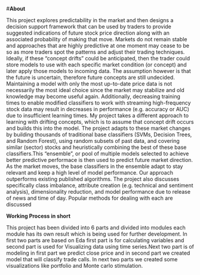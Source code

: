 #**About** 

This project explores predictability in the market and then designs a decision support framework that can be used by traders 
to provide suggested indications of future stock price direction along with an associated probability of making that move.
Markets do not remain stable and approaches that are highly predictive at one moment may cease to be so as more traders 
spot the patterns and adjust their trading techniques. Ideally, if these “concept drifts” could be anticipated, then the trader
could store models to use with each specific market condition (or concept) and later apply those models to incoming data. 
The assumption however is that the future is uncertain, therefore future concepts are still undecided.
Maintaining a model with only the most up-to-date price data is not necessarily the most ideal choice since the market may stabilize and old knowledge may become useful again. Additionally, decreasing training times to enable modified classifiers to work with streaming high-frequency stock data may result in decreases in performance (e.g. accuracy or AUC) due to insufficient learning times. 
My project takes a different approach to learning with drifting concepts, which is to assume that concept drift occurs and builds this into the model. The project adapts to these market changes by building thousands of traditional base classifiers (SVMs, Decision Trees, and  Random Forest), using random subsets of past data, and covering similar (sector) stocks and heuristically combining the best of these base classifiers.This “ensemble”, or pool of multiple models selected to achieve better predictive performace is then used to predict future market direction. As the market moves, the base classifiers in the ensemble adapt to stay relevant and keep a high level of model
performance. Our approach outperforms existing published algorithms.
The project also discusses specifically class imbalance, attribute creation (e.g. technical and sentiment analysis),
dimensionality reduction, and model performance due to release of news and time of day. Popular methods for dealing with each are discussed

**Working Process in short**

This project has been divided into 6 parts and divided into modules each module has its own result which is being used 
for further development. In first two parts are based on Eda first part is for calculating variables and second part is
used for Visualizing data using time series.Next two part is of modeling in first part we predict close price and in second
part we created model that will classify trade calls. In next two parts we created some visualizations like portfolio and
Monte carlo stimulation.
